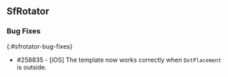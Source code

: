 ## SfRotator

### Bug Fixes
{:#sfrotator-bug-fixes}

* \#258835 - [iOS] The template now works correctly when `DotPlacement` is outside.